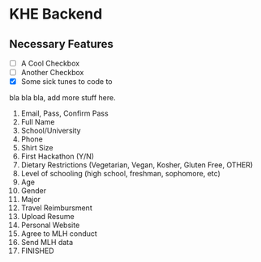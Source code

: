 # KHE Backend

## Necessary Features

- [ ] A Cool Checkbox
- [ ] Another Checkbox
- [X] Some sick tunes to code to

bla bla bla, add more stuff here.




1. Email, Pass, Confirm Pass
2. Full Name
3. School/University
4. Phone
5. Shirt Size
6. First Hackathon (Y/N)
7. Dietary Restrictions (Vegetarian, Vegan, Kosher, Gluten Free, OTHER)
8. Level of schooling (high school, freshman, sophomore, etc)
9. Age
10. Gender
11. Major
12. Travel Reimbursment
13. Upload Resume
14. Personal Website
15. Agree to MLH conduct
16. Send MLH data
17. FINISHED
